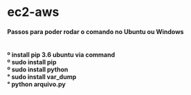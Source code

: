 # ec2-aws
<h4>Passos para poder rodar o comando no Ubuntu ou Windows<h4/>
<br/>
º install pip 3.6 ubuntu via command
<br/>
º sudo install pip 
<br/>
º sudo install python 
<br/>
° sudo install var_dump
<br/>
° python arquivo.py
  




